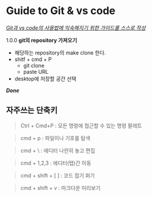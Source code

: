 # Guide to Git & vs code

*<U>Git과 vs code의 사용법에 익숙해지기 위한 가이드를 스스로 작성</U>*


1.0.0 **git의 repository 가져오기**

- 해당하는 repository의 make clone 한다.
- shitf + cmd + P
  - git clone
  - paste URL
- desktop에 저장할 공간 선택

***Done***

## 자주쓰는 단축키
> Ctrl + Cmd+P : 모든 명령에 접근할 수 있는 명령 팔레트

> cmd + p : 파일이나 기호를 탐색

> cmd + \ : 에디터 나란히 놓고 편집

> cmd + 1,2,3 : 에디터(탭)간 이동

> cmd + shift + [ ] : 코드 접기 펴기

> cmd + shift + v : 마크다운 미리보기